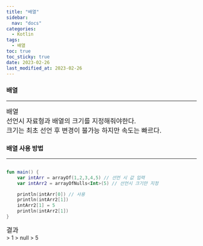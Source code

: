 ```yaml
---
title: "배열"  
sidebar:
  nav: "docs"
categories: 
  - Kotlin
tags:
  - 배열
toc: true
toc_sticky: true
date: 2023-02-26
last_modified_at: 2023-02-26
---
```


### 배열
---

<span style="font-size:13pt">
배열 </br>
선언시 자료형과 배열의 크기를 지정해줘야한다.</br>
크기는 최초 선언 후 변경이 불가능 하지만 속도는 빠르다.
</span>

### 배열 사용 방법
---

```kotlin

fun main() {
    var intArr = arrayOf(1,2,3,4,5) // 선언 시 값 입력
    var intArr2 = arrayOfNulls<Int>(5) // 선언시 크기만 지정

    println(intArr[0]) // 사용
    println(intArr2[1])
    intArr2[1] = 5
    println(intArr2[1])
}

```
<span style="font-size:13pt">
결과 </br>
</span>
> 1
> null
> 5
